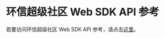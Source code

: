 # 环信超级社区 Web SDK API 参考

<Toc />

若要访问环信超级社区 Web SDK API 参考，请点击[这里](https://www.easemob.com/apidoc/Web/)。
